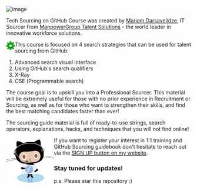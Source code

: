 ![image](https://user-images.githubusercontent.com/81953271/138593645-ac6a8997-7bbe-430b-90d0-3de575661562.png)

Tech Sourcing on GitHub Course was created by [Mariam Darsavelidze](https://www.linkedin.com/in/darsaveli/), IT Sourcer from [ManpowerGroup Talent Solutions](https://talentsolutions.manpowergroup.com/) - the world leader in innovative workforce solutions.

<img src="https://github.com/darsaveli/GitHub-Sourcing/blob/main/favicon.png" width="24px" align="left"> This course is focused on 4 search strategies that can be used for talent sourcing from GitHub:

1. Advanced search visual interface
2. Using GitHub's search qualifiers
3. X-Ray
4. CSE (Programmable search)

The course goal is to upskill you into a Professional Sourcer. This material will be extremely useful for those with no prior experience in Recruitment or Sourcing, as well as for those who want to strengthen their skills, and find the best matching candidates faster than ever!

The sourcing guide material is full of ready-to-use strings, search operators, explanations, hacks, and techniques that you will not find online!

<img src="https://github.com/darsaveli/GitHub-Sourcing/blob/main/supportcat.png" width="130px" align="left">


If you want to register your interest in 1:1 training and GitHub Sourcing guidebook don't hesitate to reach out via the [SIGN UP button on my website](https://darsaveli.github.io/GitHub-Sourcing/).

### Stay tuned for updates! 

p.s.
Please star this repository :) 
